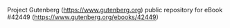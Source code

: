 Project Gutenberg (https://www.gutenberg.org) public repository for eBook #42449 (https://www.gutenberg.org/ebooks/42449)
